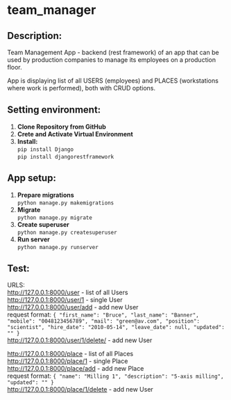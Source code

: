 # team_manager

## Description:
Team Management App - backend (rest framework) of an app that can be used by production companies to manage its employees on a production floor.

App is displaying list of all USERS (employees) and PLACES (workstations where work is performed), both with CRUD options.

## Setting environment:
1. **Clone Repository from GitHub** <br />
2. **Crete and Activate Virtual Environment** <br />
3. **Install:** <br />
    `pip install Django` <br />
    `pip install djangorestframework` <br />
    
## App setup:
1. **Prepare migrations** <br />
    `python manage.py makemigrations` <br />
2. **Migrate** <br />
    `python manage.py migrate` <br />
3. **Create superuser** <br />
    `python manage.py createsuperuser` <br />
4. **Run server** <br />
    `python manage.py runserver` <br />
    
## Test:
URLS: <br />
http://127.0.0.1:8000/user - list of all Users <br />
http://127.0.0.1:8000/user/1 - single User <br />
http://127.0.0.1:8000/user/add - add new User <br />
request format: `{
        "first_name": "Bruce",
        "last_name": "Banner",
        "mobile": "0048123456789",
        "mail": "green@av.com",
        "position": "scientist",
        "hire_date": "2010-05-14",
        "leave_date": null,
        "updated": ""
}` <br />
http://127.0.0.1:8000/user/1/delete/ - add new User <br />

http://127.0.0.1:8000/place - list of all Places <br />
http://127.0.0.1:8000/place/1 - single Place <br />
http://127.0.0.1:8000/place/add - add new Place <br />
request format: `{
        "name": "Milling 1",
        "description": "5-axis milling",
        "updated": ""
}` <br />
http://127.0.0.1:8000/place/1/delete - add new User <br />
    
